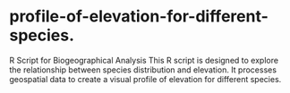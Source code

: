 # profile-of-elevation-for-different-species.
R Script for Biogeographical Analysis This R script is designed to explore the relationship between species distribution and elevation. It processes geospatial data to create a visual profile of elevation for different species.
